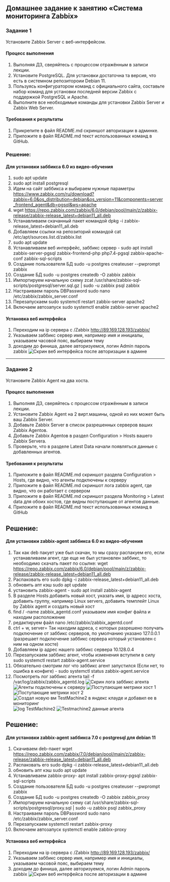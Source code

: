 ## Домашнее задание к занятию «Система мониторинга Zabbix»

### Задание 1 

Установите Zabbix Server с веб-интерфейсом.

#### Процесс выполнения
1. Выполняя ДЗ, сверяйтесь с процессом отражённым в записи лекции.
2. Установите PostgreSQL. Для установки достаточна та версия, что есть в системном репозитороии Debian 11.
3. Пользуясь конфигуратором команд с официального сайта, составьте набор команд для установки последней версии Zabbix с поддержкой PostgreSQL и Apache.
4. Выполните все необходимые команды для установки Zabbix Server и Zabbix Web Server.

#### Требования к результаты 
1. Прикрепите в файл README.md скриншот авторизации в админке.
2. Приложите в файл README.md текст использованных команд в GitHub.

### Решение:
#### Для установки заббикса 6.0 из видео-обучения
1. sudo apt update
2. sudo apt install postgresql
3. Идем на сайт заббикса и выбираем нужные параметры https://www.zabbix.com/ru/download?zabbix=6.0&os_distribution=debian&os_version=11&components=server_frontend_agent&db=pgsql&ws=apache
4. wget https://repo.zabbix.com/zabbix/6.0/debian/pool/main/z/zabbix-release/zabbix-release_latest+debian11_all.deb
5. Устанавливаем скачанный пакет командой dpkg -i zabbix-release_latest+debian11_all.deb
6. Добавляем ссылки на репозиторий командой cat /etc/apt/sources.list.d/zabbix.list
7. sudo apt update
8. Устанавливаем веб интерфейс, заббикс сервер - sudo apt install zabbix-server-pgsql zabbix-frontend-php php7.4-pgsql zabbix-apache-conf zabbix-sql-scripts
9. Создание пользователя БД sudo -u postgres createuser --pwprompt zabbix
10. Создание БД sudo -u postgres createdb -O zabbix zabbix
11. Импортируем начальную схему zcat /usr/share/zabbix-sql-scripts/postgresql/server.sql.gz | sudo -u zabbix psql zabbix
12. Настраиваем пароль DBPassword sudo nano /etc/zabbix/zabbix_server.conf
13. Перезапускаем sudo systemctl restart zabbix-server apache2
14. Включаем автозапуск sudo systemctl enable zabbix-server apache2
#### Установка веб интерфейса
1. Переходим на ip сервера с /Zabbix http://89.169.128.193/zabbix/
2. Указываем заббикс сервер имя, например имя и инициалы, указываем часовой пояс, выбираем тему
3. доходим до финиша, далее авторизуемся, логин Admin пароль zabbix
![Скрин веб интерфейса после авторизации в админе](image.png)

---

### Задание 2 

Установите Zabbix Agent на два хоста.

#### Процесс выполнения
1. Выполняя ДЗ, сверяйтесь с процессом отражённым в записи лекции.
2. Установите Zabbix Agent на 2 вирт.машины, одной из них может быть ваш Zabbix Server.
3. Добавьте Zabbix Server в список разрешенных серверов ваших Zabbix Agentов.
4. Добавьте Zabbix Agentов в раздел Configuration > Hosts вашего Zabbix Servera.
5. Проверьте, что в разделе Latest Data начали появляться данные с добавленных агентов.

#### Требования к результаты 
1. Приложите в файл README.md скриншот раздела Configuration > Hosts, где видно, что агенты подключены к серверу
2. Приложите в файл README.md скриншот лога zabbix agent, где видно, что он работает с сервером
3. Приложите в файл README.md скриншот раздела Monitoring > Latest data для обоих хостов, где видны поступающие от агентов данные.
4. Приложите в файл README.md текст использованных команд в GitHub

## Решение:
#### Для установки zabbix-agent заббикса 6.0 из видео-обучения
1. Так как deb пакует уже был скачан, то мы сразу распакуем его, если устанавливаем агент, где еще не был установлен заббикс, то необходимо скачать пакет по ссылке: wget https://repo.zabbix.com/zabbix/6.0/debian/pool/main/z/zabbix-release/zabbix-release_latest+debian11_all.deb
2. Распаковать его sudo dpkg -i zabbix-release_latest+debian11_all.deb
3. обновить апт кэш sudo apt update
4. установить zabbix-agent - sudo apt install zabbix-agent
5. В разделе Hosts добавить новый хост, указать имя, ip адресс хоста, добавить группу, например Linux servers, добавить темплейт Linux by Zabbix agent и создать новый хост
6. find / -name zabbix_agentd.conf указываем имя конфиг файла и находим расположение
7. редактируем файл nano /etc/zabbix/zabbix_agentd.conf
8. ctrl + w, server=  Так находим адреса, с которых разрешено получать подключение от заббикс серверов, по умолчанию указано 127.0.0.1 (разрешает подключение заббикс сервера который установлен с ним на одном хосте)
9. Добавляем ip адрес нашего заббикс сервера 10.128.0.4
10. Перезапускаем заббикс агент, чтобы изменения вступили в силу sudo systemctl restart zabbix-agent.service
11. Обязательно смотрим лог что заббикс агент запустился (Если нет, то ошибка в конфиге) - sudo systemctl status zabbix-agent.service
12. Посмотреть лог заббикс агента tail -f /var/log/zabbix/zabbix_agentd.log
![Скрин лога заббикс агента](image-1.png)
![Агенты подключены к серверу](image-2.png)
![Поступающие метрики хост 1](image-3.png)
![Поступающие метрики хост 2](image-4.png)
![Создал новую вм TestMachine2 в яндекс клауде и добавил ее в мониторинг](image-5.png)
![log TestMachine2](image-6.png)
![Testmachine2 данные агента](image-7.png)

## Решение:
#### Для установки zabbix-agent заббикса 7.0 с postgresql для debian 11
1. Скачиваем deb-пакет wget https://repo.zabbix.com/zabbix/7.0/debian/pool/main/z/zabbix-release/zabbix-release_latest+debian11_all.deb
2. Распаковать его sudo dpkg -i zabbix-release_latest+debian11_all.deb
3. обновить апт кэш sudo apt update
4. Устанавливаем zabbix-proxy- apt install zabbix-proxy-pgsql zabbix-sql-scripts
5. Создание пользователя БД sudo -u postgres createuser --pwprompt zabbix
6. Создание БД sudo -u postgres createdb -O zabbix zabbix_proxy
7. Импортируем начальную схему cat /usr/share/zabbix-sql-scripts/postgresql/proxy.sql | sudo -u zabbix psql zabbix_proxy
8. Настраиваем пароль DBPassword sudo nano /etc/zabbix/zabbix_server.conf
9. Перезапускаем systemctl restart zabbix-proxy
10. Включаем автозапуск systemctl enable zabbix-proxy
#### Установка веб интерфейса
1. Переходим на ip сервера с /Zabbix http://89.169.128.193/zabbix/
2. Указываем заббикс сервер имя, например имя и инициалы, указываем часовой пояс, выбираем тему
3. доходим до финиша, далее авторизуемся, логин Admin пароль zabbix
![Скрин веб интерфейса после авторизации в админе](image.png)